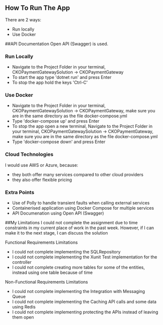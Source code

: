 ## How To Run The App

There are 2 ways:
- Run locally
- Use Docker

##API Documentation
Open API (Swagger) is used.

### Run Locally
- Navigate to the Project Folder in your terminal, CKOPaymentGatewaySolution -> CKOPaymentGateway
- To start the app type 'dotnet run' and press Enter
- To stop the app hold the keys 'Ctrl-C' 

### Use Docker
- Navigate to the Project Folder in your terminal, CKOPaymentGatewaySolution -> CKOPaymentGateway, make sure you are in the same directory as the file docker-compose.yml
- Type 'docker-compose up' and press Enter
- To stop the app open a new terminal, Navigate to the Project Folder in your terminal, CKOPaymentGatewaySolution -> CKOPaymentGateway, make sure you are in the same directory as the file docker-compose.yml
- Type 'docker-compose down' and press Enter

### Cloud Technologies
I would use AWS or Azure, because:
- they both offer many services compared to other cloud providers
- they also offer flexible pricing

### Extra Points
- Use of Polly to handle transient faults when calling external services
- Containerised application using Docker Compose for multiple services
- API Documenation using Open API (Swagger)

##My Limitations
I could not complete the assignment due to time constraints
in my current place of work in the past week.
However, if I can make it to the next stage, I can discuss the solution

Functional Requirements Limitations
- I could not complete implementing the SQLRepository
- I could not complete implementing the Xunit Test implementation for the controller
- I could not complete creating more tables for some of the entities, instead using one table because of time


Non-Functional Requirements Limitations
- I could not complete implementing the Integration with Messaging Queue
- I could not complete implementing the Caching API calls and some data using Redis
- I could not complete implementing protecting the APIs instead of leaving them open
